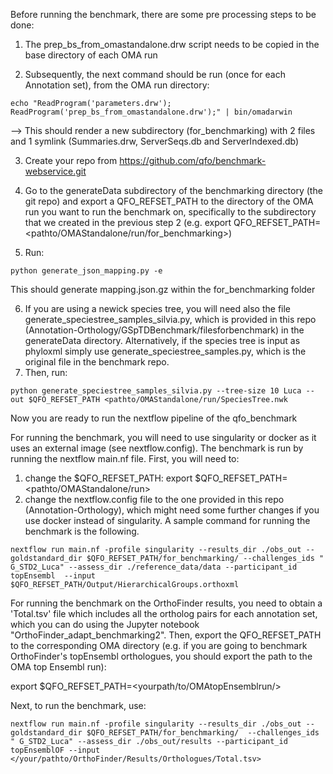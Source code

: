 Before running the benchmark, there are some pre processing steps to be done:
1) The prep_bs_from_omastandalone.drw script needs to be copied in the base directory of each OMA run

2) Subsequently, the next command should be run (once for each Annotation set), from the OMA run directory:
```
echo "ReadProgram('parameters.drw'); ReadProgram('prep_bs_from_omastandalone.drw');" | bin/omadarwin
```
--> This should render a new subdirectory (for_benchmarking) with 2 files and 1 symlink (Summaries.drw, ServerSeqs.db and ServerIndexed.db)

3) Create your repo from https://github.com/qfo/benchmark-webservice.git
4) Go to the generateData subdirectory of the benchmarking directory (the git repo) and export a QFO_REFSET_PATH to the directory of the OMA run you want to run the benchmark on, specifically to the subdirectory that we created in the previous step 2 (e.g. export QFO_REFSET_PATH=<pathto/OMAStandalone/run/for_benchmarking>)

5) Run:
 
```
python generate_json_mapping.py -e
```

This should generate mapping.json.gz within the for_benchmarking folder

6) If you are using a newick species tree, you will need also the file generate_speciestree_samples_silvia.py, which is provided in this repo (Annotation-Orthology/GSpTDBenchmark/filesforbenchmark) in the generateData directory. Alternatively, if the species tree is input as phyloxml simply use generate_speciestree_samples.py, which is the original file in the benchmark repo.
7) Then, run: 
```
python generate_speciestree_samples_silvia.py --tree-size 10 Luca --out $QFO_REFSET_PATH <pathto/OMAStandalone/run/SpeciesTree.nwk
```
Now you are ready to run the nextflow pipeline of the qfo_benchmark


For running the benchmark, you will need to use singularity or docker as it uses an external image (see nextflow.config).
The benchmark is run by running the nextflow main.nf file. First, you will need to:
1) change the $QFO_REFSET_PATH: export $QFO_REFSET_PATH=<pathto/OMAStandalone/run>
2) change the nextflow.config file to the one provided in this repo (Annotation-Orthology), which might need some further changes if you use docker instead of singularity.
A sample command for running the benchmark is the following.

```
nextflow run main.nf -profile singularity --results_dir ./obs_out --goldstandard_dir $QFO_REFSET_PATH/for_benchmarking/ --challenges_ids " G_STD2_Luca" --assess_dir ./reference_data/data --participant_id topEnsembl  --input $QFO_REFSET_PATH/Output/HierarchicalGroups.orthoxml
```

For running the benchmark on the OrthoFinder results, you need to obtain a 'Total.tsv' file which includes all the ortholog pairs for each annotation set, which you can do using the Jupyter notebook "OrthoFinder_adapt_benchmarking2". Then, export the QFO_REFSET_PATH to the corresponding OMA directory (e.g. if you are going to benchmark OrthoFinder's topEnsembl orthologues, you should export the path to the OMA top Ensembl run):

export $QFO_REFSET_PATH=<yourpath/to/OMAtopEnsemblrun/>

Next, to run the benchmark, use:

```
nextflow run main.nf -profile singularity --results_dir ./obs_out --goldstandard_dir $QFO_REFSET_PATH/for_benchmarking/  --challenges_ids " G_STD2_Luca" --assess_dir ./obs_out/results --participant_id topEnsemblOF --input </your/pathto/OrthoFinder/Results/Orthologues/Total.tsv>
```
